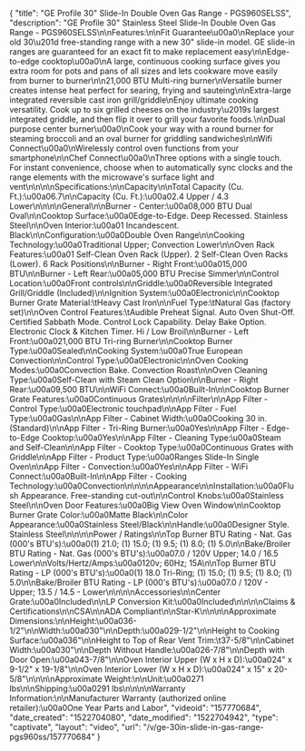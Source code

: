 {
    "title": "GE Profile 30\" Slide-In Double Oven Gas Range - PGS960SELSS",
    "description": "GE Profile 30\" Stainless Steel Slide-In Double Oven Gas Range - PGS960SELSS\n\nFeatures:\n\nFit Guarantee\u00a0\nReplace your old 30\u201d free-standing range with a new 30\" slide-in model. GE slide-in ranges are guaranteed for an exact fit to make replacement easy\n\nEdge-to-edge cooktop\u00a0\nA large, continuous cooking surface gives you extra room for pots and pans of all sizes and lets cookware move easily from burner to burner\n\n21,000 BTU Multi-ring burner\nVersatile burner creates intense heat perfect for searing, frying and sauteing\n\nExtra-large integrated reversible cast iron grill\/griddle\nEnjoy ultimate cooking versatility. Cook up to six grilled cheeses on the industry\u2019s largest integrated griddle, and then flip it over to grill your favorite foods.\n\nDual purpose center burner\u00a0\nCook your way with a round burner for steaming broccoli and an oval burner for griddling sandwiches\n\nWifi Connect\u00a0\nWirelessly control oven functions from your smartphone\n\nChef Connect\u00a0\nThree options with a single touch. For instant convenience, choose when to automatically sync clocks and the range elements with the microwave's surface light and vent\n\n\n\nSpecifications:\n\nCapacity\n\nTotal Capacity (Cu. Ft.):\u00a06.7\n\nCapacity (Cu. Ft.):\u00a02.4 Upper \/ 4.3 Lower\n\n\n\nGeneral\n\nBurner - Center:\u00a08,000 BTU Dual Oval\n\nCooktop Surface:\u00a0Edge-to-Edge. Deep Recessed. Stainless Steel\n\nOven Interior:\u00a01 Incandescent. Black\n\nConfiguration:\u00a0Double Oven Range\n\nCooking Technology:\u00a0Traditional Upper; Convection Lower\n\nOven Rack Features:\u00a01 Self-Clean Oven Rack (Upper). 2 Self-Clean Oven Racks (Lower). 6 Rack Positions\n\nBurner - Right Front:\u00a015,000 BTU\n\nBurner - Left Rear:\u00a05,000 BTU Precise Simmer\n\nControl Location:\u00a0Front controls\n\nGriddle:\u00a0Reversible Integrated Grill\/Griddle (Included)\n\nIgnition System:\u00a0Electronic\n\nCooktop Burner Grate Material:\tHeavy Cast Iron\n\nFuel Type:\tNatural Gas (factory set)\n\nOven Control Features:\tAudible Preheat Signal. Auto Oven Shut-Off. Certified Sabbath Mode. Control Lock Capability. Delay Bake Option. Electronic Clock & Kitchen Timer. Hi \/ Low Broil\n\nBurner - Left Front:\u00a021,000 BTU Tri-ring Burner\n\nCooktop Burner Type:\u00a0Sealed\n\nCooking System:\u00a0True European Convection\n\nControl Type:\u00a0Electronic\n\nOven Cooking Modes:\u00a0Convection Bake. Convection Roast\n\nOven Cleaning Type:\u00a0Self-Clean with Steam Clean Option\n\nBurner - Right Rear:\u00a09,500 BTU\n\nWiFi Connect:\u00a0Built-In\n\nCooktop Burner Grate Features:\u00a0Continuous Grates\n\n\n\nFilter\n\nApp Filter - Control Type:\u00a0Electronic touchpad\n\nApp Filter - Fuel Type:\u00a0Gas\n\nApp Filter - Cabinet Width:\u00a0Cooking 30 in. (Standard)\n\nApp Filter - Tri-Ring Burner:\u00a0Yes\n\nApp Filter - Edge-to-Edge Cooktop:\u00a0Yes\n\nApp Filter - Cleaning Type:\u00a0Steam and Self-Clean\n\nApp Filter - Cooktop Type:\u00a0Continuous Grates with Griddle\n\nApp Filter - Product Type:\u00a0Ranges Slide-In Single Oven\n\nApp Filter - Convection:\u00a0Yes\n\nApp Filter - WiFi Connect:\u00a0Built-In\n\nApp Filter - Cooking Technology:\u00a0Convection\n\n\n\nAppearance\n\nInstallation:\u00a0Flush Appearance. Free-standing cut-out\n\nControl Knobs:\u00a0Stainless Steel\n\nOven Door Features:\u00a0Big View Oven Window\n\nCooktop Burner Grate Color:\u00a0Matte Black\n\nColor Appearance:\u00a0Stainless Steel\/Black\n\nHandle:\u00a0Designer Style. Stainless Steel\n\n\n\nPower \/ Ratings\n\nTop Burner BTU Rating - Nat. Gas (000's BTU's):\u00a0(1) 21.0; (1) 15.0; (1) 9.5; (1) 8.0; (1) 5.0\n\nBake\/Broiler BTU Rating - Nat. Gas (000's BTU's):\u00a07.0 \/ 120V Upper; 14.0 \/ 16.5 Lower\n\nVolts\/Hertz\/Amps:\u00a0120v; 60Hz; 15A\n\nTop Burner BTU Rating - LP (000's BTU's):\u00a0(1) 18.0 Tri-Ring; (1) 15.0; (1) 9.5; (1) 8.0; (1) 5.0\n\nBake\/Broiler BTU Rating - LP (000's BTU's):\u00a07.0 \/ 120V - Upper; 13.5 \/ 14.5 - Lower\n\n\n\nAccessories\n\nCenter Grate:\u00a0Included\n\nLP Conversion Kit:\u00a0Included\n\n\n\nClaims & Certifications\n\nCSA\n\nADA Compliant\n\nStar-K\n\n\n\nApproximate Dimensions:\n\nHeight:\u00a036-1\/2\"\n\nWidth:\u00a030\"\n\nDepth:\u00a029-1\/2\"\n\nHeight to Cooking Surface:\u00a036\"\n\nHeight to Top of Rear Vent Trim:\t37-5\/8\"\n\nCabinet Width:\u00a030\"\n\nDepth Without Handle:\u00a026-7\/8\"\n\nDepth with Door Open:\u00a043-7\/8\"\n\nOven Interior Upper (W x H x D):\u00a024\" x 9-1\/2\" x 19-1\/8\"\n\nOven Interior Lower (W x H x D):\u00a024\" x 15\" x 20-5\/8\"\n\n\n\nApproximate Weight:\n\nUnit:\u00a0271 lbs\n\nShipping:\u00a0291 lbs\n\n\n\nWarranty Information:\n\nManufacturer Warranty (authorized online retailer):\u00a0One Year Parts and Labor",
    "videoid": "157770684",
    "date_created": "1522704080",
    "date_modified": "1522704942",
    "type": "captivate",
    "layout": "video",
    "url": "\/v\/ge-30in-slide-in-gas-range-pgs960ss\/157770684"
}